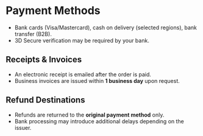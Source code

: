# Payment Methods
- Bank cards (Visa/Mastercard), cash on delivery (selected regions), bank transfer (B2B).
- 3D Secure verification may be required by your bank.

## Receipts & Invoices
- An electronic receipt is emailed after the order is paid.
- Business invoices are issued within **1 business day** upon request.

## Refund Destinations
- Refunds are returned to the **original payment method** only.
- Bank processing may introduce additional delays depending on the issuer.

